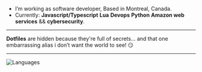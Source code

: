 - I’m working as software developer, Based in Montreal, Canada.
- Currently: **Javascript/Typescript**  **Lua**  **Devops** **Python** **Amazon web services** && **cybersecurity**.
---
 **Dotfiles** are hidden because they're full of secrets... and that one embarrassing alias i don’t want the world to see! 😏

 ---

![Languages](https://github-readme-stats.vercel.app/api/top-langs/?username=azizgharbi&theme=merko)
